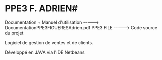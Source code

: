 # PPE3 F. ADRIEN#

Documentation + Manuel d'utilisation -----> DocumentationPPE3FIGUERESAdrien.pdf
PPE3 FILE -----> Code source du projet 


Logiciel de gestion de ventes et de clients.

Développé en JAVA via l'IDE Netbeans
